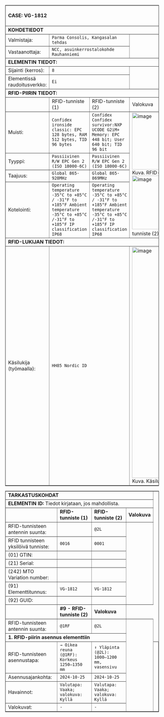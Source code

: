 <table border="1" cellspacing="0" cellpadding="0">
<tbody>
<tr><td colspan="4"><br><strong>CASE: VG-1812</strong><br><br></td></tr>
<tr><td colspan="4"><strong>KOHDETIEDOT</strong></td></tr>
<tr>  
  <td>Valmistaja:</td>
  <td colspan="2"><code>Parma Consolis, Kangasalan tehdas</code></td>
  <td rowspan="2"></td>
</tr>
<tr>
  <td>Vastaanottaja:</td>
  <td colspan="2"><code>NCC, asuinkerrostalokohde Rauhanniemi</code></td>
</tr>
<tr><td colspan="4"><strong>ELEMENTIN TIEDOT:</strong></td></tr>
<tr> <td>Sijainti (kerros):</td> <td colspan="2"><code>8</code></td>  <td rowspan="2"></td></tr>
<tr><td>Elementissä raudoitusverkko:</td> <td colspan="2"><code>Ei</code></td></tr>
<tr><td colspan="4"><strong>RFID-PIIRIN TIEDOT:</strong></td></tr>
<tr>
    <td></td>
    <td>RFID-tunniste (1)</td>
    <td>RFID-tunniste (2)</td>
    <td>Valokuva</td>
</tr>
<tr>
  <td>Muisti:</td>
  <td><code>Confidex ironside classic: EPC 128 bytes, RAM 512 bytes, TID 96 bytes </code></td>
  <td><code>Confidex Confidex survivor:NXP UCODE G2iM+ Memory: EPC 448 bit; User 640 bit; TID 96 bit</code></td>
  <td rowspan="4"><img width="399" height="186" alt="image" src="https://github.com/user-attachments/assets/1db27682-122b-4bb4-8de4-5c1337e464d1" /> <br> Kuva. RFID-tunniste (1)
  <img width="417" height="175" alt="image" src="https://github.com/user-attachments/assets/19f49772-869e-490a-bf21-f1e6e19e1cd2" /> Kuva. RFID-tunniste (2)
</td>
</tr>
<tr>
  <td>Tyyppi:</td>
  <td><code>Passiivinen R/W EPC Gen 2 (ISO 18000-6C)</code></td>
  <td><code>Passiivinen R/W EPC Gen 2 (ISO 18000-6C)</code></td>
</tr>
<tr>
  <td>Taajuus:</td>
  <td><code>Global 865-928MHz </code></td>
  <td><code>Global 865-869MHz </code></td>
</tr>
<tr>
  <td>Kotelointi:</td>
  <td><code>Operating temperature -35°C to +85°C / -31°F to +185°F Ambient temperature -35°C to +85°C /-31°F to +185°F IP classification IP68</code></td>
  <td><code>Operating temperature -35°C to +85°C / -31°F to +185°F Ambient temperature -35°C to +85°C /-31°F to +185°F IP classification IP68</code></td>
</tr>
<tr><td colspan="4"><strong>RFID-LUKIJAN TIEDOT:</strong></td></tr>
<tr>
  <td>Käsilukija (työmaalla):</td>
  <td colspan="2"><code>HH85 Nordic ID </code></td>
  <td><img width="526" height="754" alt="image" src="https://github.com/user-attachments/assets/1ba40ea2-0d0c-4942-98f5-38403811eeb6" /><br> Kuva. Käsilukija</td>
</tr>
</tbody>
</table>

<table border="1" cellspacing="0" cellpadding="0">
<tbody>
<tr><td colspan="4"><strong>TARKASTUSKOHDAT</strong></td></tr>
<tr><td colspan="4"><strong>ELEMENTIN ID:</strong> Tiedot kirjataan, jos mahdollista.</td></tr>
<tr>
  <td></td>
  <td><strong>RFID-tunniste (1)</strong></td>
  <td><strong>RFID-tunniste (2)</strong></td>
  <td><strong>Valokuva</strong></td>
</tr><tr>
  <td>RFID-tunnisteen antennin suunta:</td>
  <td></td>
  <td><code>@2L</code></td>
  <td rowspan="7">  </td>
</tr><tr>
  <td>RFID tunnisteen yksilöivä tunniste:</td>
  <td><code>0016</code></td>
  <td><code>0001</code></td>
</tr><tr>
  <td>(01) GTIN:</td>
  <td><code></code></td>
  <td><code></code></td>
</tr><tr>
  <td>(21) Serial:</td>
  <td><code></code></td>
  <td><code></code></td>
</tr><tr>
  <td>(242) MTO Variation number:</td>
  <td><code></code></td>
  <td><code></code></td>
</tr><tr>
  <td>(91) Elementtitunnus:</td>
  <td><code>VG-1812</code></td>
  <td><code>VG-1812</code></td>
</tr><tr>
  <td>(92) GUID:</td>
  <td><code></code></td>
  <td><code></code></td>
</tr><tr>
  <td></td><td><strong>#9 - RFID-tunniste (2)</strong></td><td><strong>Valokuva</strong></td>
</tr><tr>
  <td>RFID-tunnisteen antennin suunta:</td>
  <td><code>@1RF</code></td>
  <td><code>@2L</code></td>
  <td rowspan="7"></td>
</tr><tr>
  <td colspan="4"><strong>1. RFID-piirin asennus elementtiin</strong></td>
</tr><tr>
  <td>RFID-tunnisteen asennustapa:</td>
  <td><code>→ Oikea reuna (@1RF): Korkeus 1250–1350 mm</code></td>
  <td><code>↑ Yläpinta (@2L): 1000–1200 mm, vasensivu</td>
  <td rowspan="4"></td>
</tr><tr>
  <td>Asennusajankohta:</td>
  <td><code>2024-10-25</code></td>
  <td><code>2024-10-25</code></td>
</tr><tr>
  <td>Havainnot:</td>
  <td><code>Valutapa: Vaaka; valokuva: Kyllä</code></td>
  <td><code>Valutapa: Vaaka; valokuva: Kyllä</code></td>
</tr><tr>
  <td>Valokuvat:</td>
  <td><code>-</code></td>
  <td><code>-</code></td>
</tr><tr>
</tbody>
</table>
